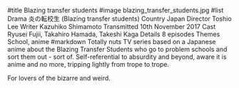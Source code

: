 #title Blazing transfer students
#image	blazing_transfer_students.jpg
#list
Drama	&#28814;&#12398;&#36578;&#26657;&#29983; (Blazing transfer students)
Country	Japan
Director	Toshio Lee
Writer	Kazuhiko Shimamoto
Transmitted	10th November 2017
Cast	Ryusei Fujii, Takahiro Hamada, Takeshi Kaga
Details	8 episodes
Themes	School, anime
#markdown
Totally nuts TV series based on a Japanese anime about the Blazing
Transfer Students who go to problem schools and sort them out - sort
of. Self-referential to absurdity and beyond, aware it is anime
and no more, tripping lightly from trope to trope.

For lovers of the bizarre and weird.
